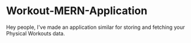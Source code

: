 # Workout-MERN-Application
Hey people, I've made an application similar for storing and fetching your Physical Workouts data.
